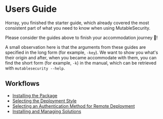# Users Guide

Horray, you finished the starter guide, which already covered the most consistent part of what you need to know when using MutableSecurity.

Please consider the guides above to finish your accommodation journey 🏁!

A small observation here is that the arguments from these guides are specified in the long form (for example, `-key`). We want to show you what's their origin and after, when you became accommodate with them, you can find the short form (for example, `-k`) in the manual, which can be retrieved with `mutablesecurity --help`.

## Workflows

- [Installing the Package](Installing%20the%20Package.md)
- [Selecting the Deployment Style](Selecting%20the%20Deployment%20Style.md)
- [Selecting an Authentication Method for Remote Deployment](Selecting%20the%20Deployment%20Style.md)
- [Installing and Managing Solutions](Installing%20and%20Managing%20Solutions.md)